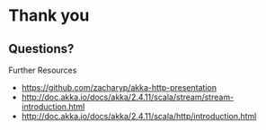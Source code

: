 # Thank you

## Questions?

Further Resources

- https://github.com/zacharyp/akka-http-presentation
- http://doc.akka.io/docs/akka/2.4.11/scala/stream/stream-introduction.html
- http://doc.akka.io/docs/akka/2.4.11/scala/http/introduction.html
